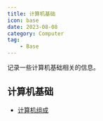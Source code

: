 ```yaml
---
title: 计算机基础
icon: base
date: 2023-08-08
category: Computer
tag:
    - Base
---
```


记录一些计算机基础相关的信息。

<!-- more -->

## 计算机基础

- [计算机组成](./computer_organization.md)
